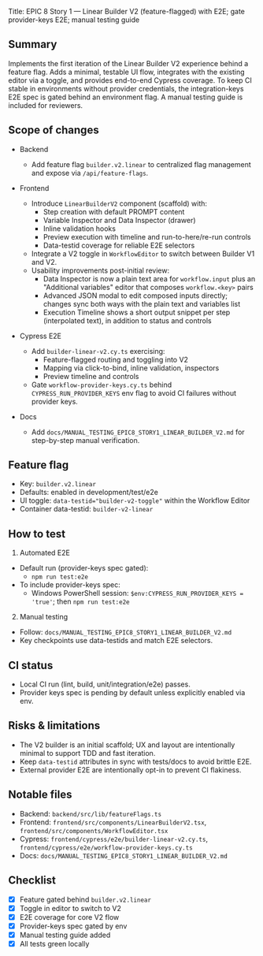 Title: EPIC 8 Story 1 — Linear Builder V2 (feature-flagged) with E2E; gate provider-keys E2E; manual testing guide

## Summary
Implements the first iteration of the Linear Builder V2 experience behind a feature flag. Adds a minimal, testable UI flow, integrates with the existing editor via a toggle, and provides end-to-end Cypress coverage. To keep CI stable in environments without provider credentials, the integration-keys E2E spec is gated behind an environment flag. A manual testing guide is included for reviewers.

## Scope of changes
- Backend
  - Add feature flag `builder.v2.linear` to centralized flag management and expose via `/api/feature-flags`.

- Frontend
  - Introduce `LinearBuilderV2` component (scaffold) with:
    - Step creation with default PROMPT content
    - Variable Inspector and Data Inspector (drawer)
    - Inline validation hooks
    - Preview execution with timeline and run-to-here/re-run controls
    - Data-testid coverage for reliable E2E selectors
  - Integrate a V2 toggle in `WorkflowEditor` to switch between Builder V1 and V2.
  - Usability improvements post-initial review:
    - Data Inspector is now a plain text area for `workflow.input` plus an "Additional variables" editor that composes `workflow.<key>` pairs
    - Advanced JSON modal to edit composed inputs directly; changes sync both ways with the plain text and variables list
    - Execution Timeline shows a short output snippet per step (interpolated text), in addition to status and controls

- Cypress E2E
  - Add `builder-linear-v2.cy.ts` exercising:
    - Feature-flagged routing and toggling into V2
    - Mapping via click-to-bind, inline validation, inspectors
    - Preview timeline and controls
  - Gate `workflow-provider-keys.cy.ts` behind `CYPRESS_RUN_PROVIDER_KEYS` env flag to avoid CI failures without provider keys.

- Docs
  - Add `docs/MANUAL_TESTING_EPIC8_STORY1_LINEAR_BUILDER_V2.md` for step-by-step manual verification.

## Feature flag
- Key: `builder.v2.linear`
- Defaults: enabled in development/test/e2e
- UI toggle: `data-testid="builder-v2-toggle"` within the Workflow Editor
- Container data-testid: `builder-v2-linear`

## How to test
1) Automated E2E
- Default run (provider-keys spec gated):
  - `npm run test:e2e`
- To include provider-keys spec:
  - Windows PowerShell session: `$env:CYPRESS_RUN_PROVIDER_KEYS = 'true'`; then `npm run test:e2e`

2) Manual testing
- Follow: `docs/MANUAL_TESTING_EPIC8_STORY1_LINEAR_BUILDER_V2.md`
- Key checkpoints use data-testids and match E2E selectors.

## CI status
- Local CI run (lint, build, unit/integration/e2e) passes.
- Provider keys spec is pending by default unless explicitly enabled via env.

## Risks & limitations
- The V2 builder is an initial scaffold; UX and layout are intentionally minimal to support TDD and fast iteration.
- Keep `data-testid` attributes in sync with tests/docs to avoid brittle E2E.
- External provider E2E are intentionally opt-in to prevent CI flakiness.

## Notable files
- Backend: `backend/src/lib/featureFlags.ts`
- Frontend: `frontend/src/components/LinearBuilderV2.tsx`, `frontend/src/components/WorkflowEditor.tsx`
- Cypress: `frontend/cypress/e2e/builder-linear-v2.cy.ts`, `frontend/cypress/e2e/workflow-provider-keys.cy.ts`
- Docs: `docs/MANUAL_TESTING_EPIC8_STORY1_LINEAR_BUILDER_V2.md`

## Checklist
- [x] Feature gated behind `builder.v2.linear`
- [x] Toggle in editor to switch to V2
- [x] E2E coverage for core V2 flow
- [x] Provider-keys spec gated by env
- [x] Manual testing guide added
- [x] All tests green locally
